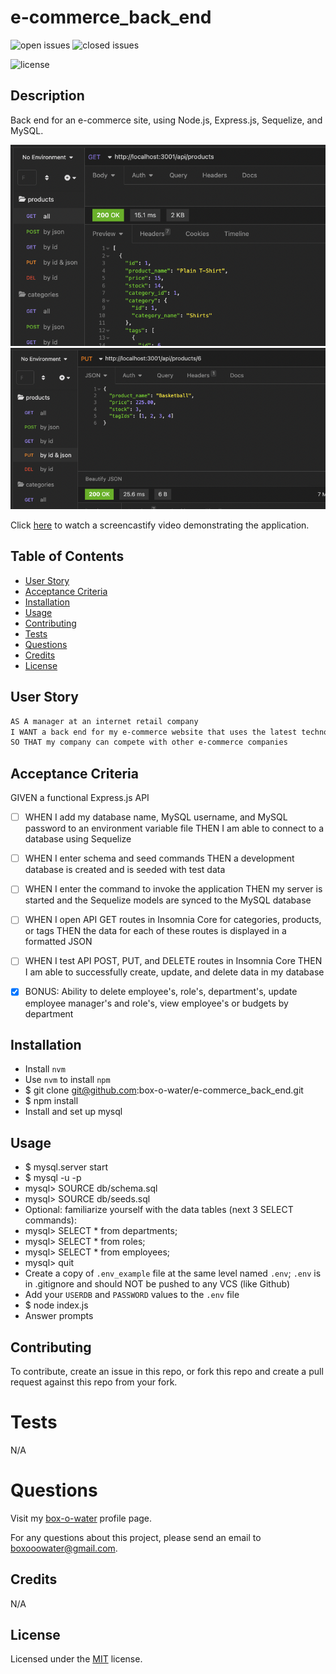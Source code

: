 # e-commerce_back_end

![open issues](https://img.shields.io/github/issues-raw/box-o-water/e-commerce_back_end)
![closed issues](https://img.shields.io/github/issues-closed-raw/box-o-water/e-commerce_back_end)

![license](https://img.shields.io/static/v1?label=license&message=MIT&color=blue)

## Description

Back end for an e-commerce site, using Node.js, Express.js, Sequelize, and MySQL.

![preview](/assets/images/e-commerce_back_end_preview1.png)
![preview](/assets/images/e-commerce_back_end_preview2.png)

Click [here](https://watch.screencastify.com/v/hUfAq5vvfRxIojVLdwJy) to watch a screencastify video demonstrating the application.

## Table of Contents

- [User Story](#user-story)
- [Acceptance Criteria](#acceptance-criteria)
- [Installation](#installation)
- [Usage](#usage)
- [Contributing](#contributing)
- [Tests](#tests)
- [Questions](#questions)
- [Credits](#credits)
- [License](#license)

## User Story

```md
AS A manager at an internet retail company
I WANT a back end for my e-commerce website that uses the latest technologies
SO THAT my company can compete with other e-commerce companies
```

## Acceptance Criteria

GIVEN a functional Express.js API

- [ ] WHEN I add my database name, MySQL username, and MySQL password to an environment variable file
      THEN I am able to connect to a database using Sequelize

- [ ] WHEN I enter schema and seed commands
      THEN a development database is created and is seeded with test data

- [ ] WHEN I enter the command to invoke the application
      THEN my server is started and the Sequelize models are synced to the MySQL database

- [ ] WHEN I open API GET routes in Insomnia Core for categories, products, or tags
      THEN the data for each of these routes is displayed in a formatted JSON

- [ ] WHEN I test API POST, PUT, and DELETE routes in Insomnia Core
      THEN I am able to successfully create, update, and delete data in my database

- [x] BONUS: Ability to delete employee's, role's, department's, update employee manager's and role's, view employee's or budgets by department

## Installation

- Install `nvm`
- Use `nvm` to install `npm`
- $ git clone git@github.com:box-o-water/e-commerce_back_end.git
- $ npm install
- Install and set up mysql

## Usage

- $ mysql.server start
- $ mysql -u <user> -p
- mysql> SOURCE db/schema.sql
- mysql> SOURCE db/seeds.sql
- Optional: familiarize yourself with the data tables (next 3 SELECT commands):
- mysql> SELECT \* from departments;
- mysql> SELECT \* from roles;
- mysql> SELECT \* from employees;
- mysql> quit
- Create a copy of `.env_example` file at the same level named `.env`; `.env` is in .gitignore and should NOT be pushed to any VCS (like Github)
- Add your `USERDB` and `PASSWORD` values to the `.env` file
- $ node index.js
- Answer prompts

## Contributing

To contribute, create an issue in this repo, or fork this repo and create a pull request against this repo from your fork.

# Tests

N/A

# Questions

Visit my [box-o-water](https://github.com/box-o-water) profile page.

For any questions about this project, please send an email to <boxooowater@gmail.com>.

## Credits

N/A

## License

Licensed under the [MIT](/LICENSE) license.
